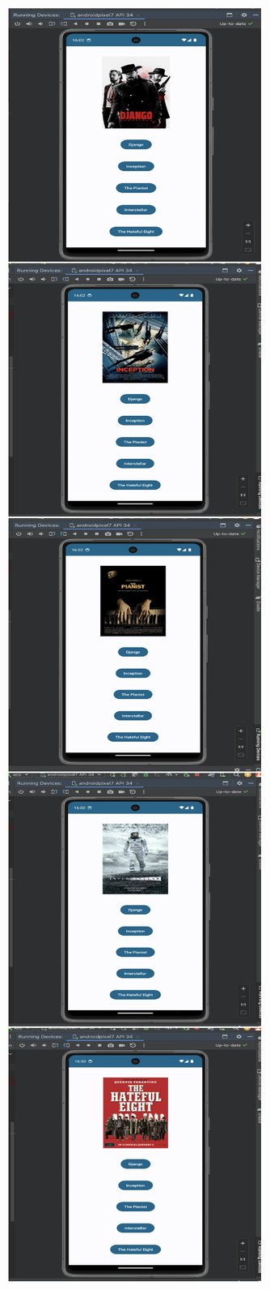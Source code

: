 <img src="https://github.com/kenantasdemir/jpcglidestudy/blob/master/app/src/main/assets/django.png" width="500" height="500"/>

<img src="https://github.com/kenantasdemir/jpcglidestudy/blob/master/app/src/main/assets/inception.png" width="500" height="500"/>

<img src="https://github.com/kenantasdemir/jpcglidestudy/blob/master/app/src/main/assets/thepianist.png" width="500" height="500"/>

<img src="https://github.com/kenantasdemir/jpcglidestudy/blob/master/app/src/main/assets/interstellar.png" width="500" height="500"/>

<img src="https://github.com/kenantasdemir/jpcglidestudy/blob/master/app/src/main/assets/thehatefulleight.png" width="500" height="500"/>

